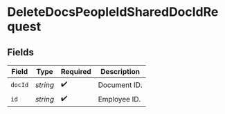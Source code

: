 # DeleteDocsPeopleIdSharedDocIdRequest


## Fields

| Field              | Type               | Required           | Description        |
| ------------------ | ------------------ | ------------------ | ------------------ |
| `docId`            | *string*           | :heavy_check_mark: | Document ID.       |
| `id`               | *string*           | :heavy_check_mark: | Employee ID.       |